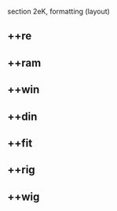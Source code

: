 section 2eK, formatting (layout)

++re
----

++ram
-----

++win
-----

++din
-----

++fit
-----

++rig
-----

++wig
-----
